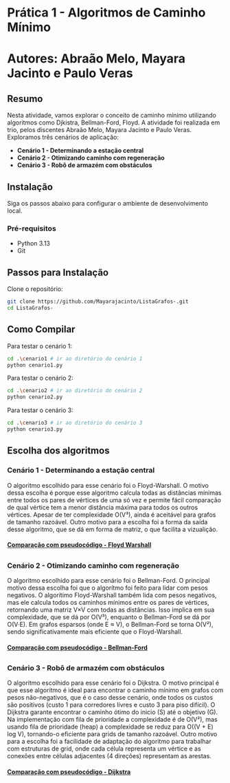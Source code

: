 # Prática 1 - Algoritmos de Caminho Mínimo
# Autores: Abraão Melo, Mayara Jacinto e Paulo Veras

## Resumo

Nesta atividade, vamos explorar o conceito de caminho mínimo utilizando algoritmos como Djkistra, Bellman-Ford, Floyd. A atividade foi realizada em trio, pelos discentes Abraão Melo, Mayara Jacinto e Paulo Veras. Exploramos três cenários de aplicação:
* **Cenário 1 - Determinando a estação central**
* **Cenário 2 - Otimizando caminho com regeneração**
* **Cenário 3 - Robô de armazém com obstáculos**

## Instalação

Siga os passos abaixo para configurar o ambiente de desenvolvimento local.

### Pré-requisitos

* Python 3.13
* Git

## Passos para Instalação

Clone o repositório:
```bash
git clone https://github.com/Mayarajacinto/ListaGrafos-.git
cd ListaGrafos-
```
    
## Como Compilar

Para testar o cenário 1:
```bash
cd .\cenario1 # ir ao diretório do cenário 1
python cenario1.py
```

Para testar o cenário 2:
```bash
cd .\cenario2 # ir ao diretório do cenário 2
python cenario2.py
```

Para testar o cenário 3:
```bash
cd .\cenario3 # ir ao diretório do cenário 3
python cenario3.py
```
## Escolha dos algoritmos
### Cenário 1 - Determinando a estação central
O algoritmo escolhido para esse cenário foi o Floyd-Warshall. O motivo dessa escolha é porque esse algoritmo calcula todas as distâncias mínimas entre todos os pares de vértices de uma só vez e permite fácil comparação de qual vértice tem a menor distância máxima para todos os outros vértices. Apesar de ter complexidade O(V³), ainda é aceitável para grafos de tamanho razoável. Outro motivo para a escolha foi a forma da saída desse algoritmo, que se dá em forma de matriz, o que facilita a vizualição.

#### [Comparação com pseudocódigo - Floyd Warshall](docs/comparacao1.pdf)

##

### Cenário 2 - Otimizando caminho com regeneração
O algoritmo escolhido para esse cenário foi o Bellman-Ford. O principal motivo dessa escolha foi que o algorítmo foi feito para lidar com pesos negativos. O algorítimo Floyd-Warshall também lida com pesos negativos, mas ele calcula todos os caminhos mínimos entre os pares de vértices, retornando uma matriz V×V com todas as distâncias. Isso implica em sua complexidade, que se dá por O(V³), enquanto o Bellman-Ford se dá por O(V·E). Em grafos esparsos (onde E ≈ V), o Bellman-Ford se torna O(V²), sendo significativamente mais eficiente que o Floyd-Warshall.

#### [Comparação com pseudocódigo - Bellman-Ford](docs/comparacao2.pdf)

##

### Cenário 3 - Robô de armazém com obstáculos
O algoritmo escolhido para esse cenário foi o Dijkstra. O motivo principal é que esse algoritmo é ideal para encontrar o caminho mínimo em grafos com pesos não-negativos, que é o caso desse cenário, onde todos os custos são positivos (custo 1 para corredores livres e custo 3 para piso difícil). O Dijkstra garante encontrar o caminho ótimo do inicio (S) até o objetivo (G). Na implementação com fila de prioridade a complexidade é de O(V²), mas usando fila de prioridade (heap) a complexidade se reduz para O((V + E) log V), tornando-o eficiente para grids de tamanho razoável. Outro motivo para a escolha foi a facilidade de adaptação do algoritmo para trabalhar com estruturas de grid, onde cada célula representa um vértice e as conexões entre células adjacentes (4 direções) representam as arestas.

#### [Comparação com pseudocódigo - Dijkstra](docs/comparacao3.pdf)
